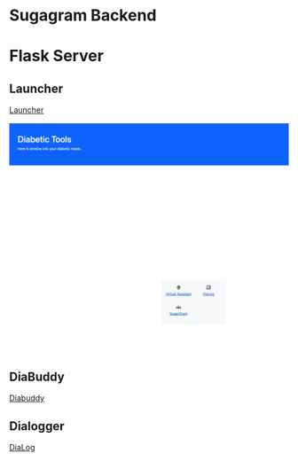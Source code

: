 Sugagram Backend
================

# Flask Server

## Launcher
[Launcher](http://147.182.203.196:5000/)

![Launcher](Launcher.jpg "Launcher")

## DiaBuddy
[Diabuddy](http://147.182.203.196:5000/DiaBuddy)

## Dialogger
[DiaLog](http://147.182.203.196:5000/SignIn)

